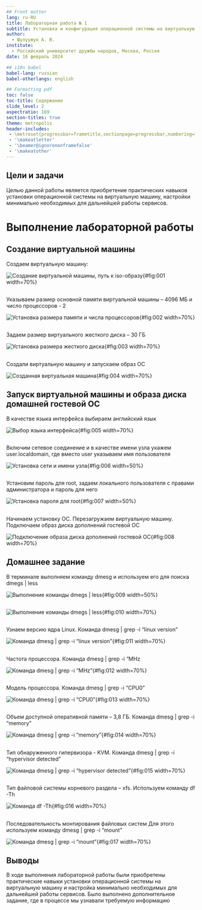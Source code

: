 ```yaml
---
## Front matter
lang: ru-RU
title: Лабораторная работа № 1
subtitle: Установка и конфигурация операционной системы на виртуальную машину
author:
  - Шулуужук А. В.
institute:
  - Российский университет дружбы народов, Москва, Россия
date: 16 февраль 2024

## i18n babel
babel-lang: russian
babel-otherlangs: english

## Formatting pdf
toc: false
toc-title: Содержание
slide_level: 2
aspectratio: 169
section-titles: true
theme: metropolis
header-includes:
 - \metroset{progressbar=frametitle,sectionpage=progressbar,numbering=fraction}
 - '\makeatletter'
 - '\beamer@ignorenonframefalse'
 - '\makeatother'
---
```


## Цели и задачи

Целью данной работы является приобретение практических навыков установки операционной системы на виртуальную машину, настройки минимально необходимых для дальнейшей работы сервисов.

# Выполнение лабораторной работы

## Создание виртуальной машины

Создаем виртуальную машину: 

![Создание виртуальной машины, путь к iso-образу](image/1.png){#fig:001 width=70%}

##

Указываем размер основной памяти виртуальной машины – 4096 МБ и число процессоров - 2

![Установка размера памяти и числа процессоров](image/2.png){#fig:002 width=70%}

##

Задаем размер виртуального жесткого диска – 30 ГБ

![Установка размера жесткого диска](image/3.png){#fig:003 width=70%}

##

Создали виртуальную машину и запускаем образ ОС

![Созданная виртуальная машина](image/4.png){#fig:004 width=70%}

## Запуск виртуальной машины и образа диска домашней гостевой ОС

В качестве языка интерфейса выбираем английский язык

![Выбор языка интерфейса](image/5.png){#fig:005 width=70%}

##

Включим сетевое соединение и в качестве имени узла укажем user.localdomain, где вместо user указываем имя пользователя

![Установка сети и имени узла](image/6.png){#fig:006 width=50%}

##

Установим пароль для root, задаем локального пользователя с правами
администратора и пароль для него

![Установка пароля для root](image/7.png){#fig:007 width=50%}

##

Начинаем установку ОС. Перезагружаем виртуальную машину. Подключаем образ диска дополнений гостевой ОС

![Подключение образа диска дополнений гостевой ОС](image/8.png){#fig:008 width=70%}

## Домашнее задание

В терминале выполняем команду dmesg и используем его для поиска
dmegs | less

![Выполнение команды dmegs | less](image/9.png){#fig:009 width=50%}

## 

![Выполнение команды dmegs | less](image/10.png){#fig:010 width=70%}

##

Узнаем версию ядра Linux. Команда dmesg | grep -i “linux
version”

![Команда dmesg | grep -i “linux version”](image/11.png){#fig:011 width=70%}

## 

Частота процессора. Команда dmesg | grep -i “MHz

![Команда dmesg | grep -i “MHz”](image/12.png){#fig:012 width=70%}

## 

Модель процессора. Команда dmesg | grep -i “CPU0”

![Команда dmesg | grep -i “CPU0”](image/13.png){#fig:013 width=70%}

##

Объем доступной оперативной памяти – 3,8 ГБ. Команда dmesg
| grep -i “memory”

![Команда dmesg | grep -i “memory”](image/14.png){#fig:014 width=70%}

##

Тип обнаруженного гипервизора - KVM. Команда dmesg | grep
-i “hypervisor detected”

![Команда dmesg | grep -i “hypervisor detected”](image/15.png){#fig:015 width=70%}

##

Тип файловой системы корневого раздела – xfs. Используем
команду df -Th

![Команда df -Th](image/16.png){#fig:016 width=70%}

##

Последовательность монтирования файловых систем
Для этого используем команду dmesg | grep -i “mount”

![Команда dmesg | grep -i “mount”](image/17.png){#fig:017 width=70%}

## Выводы

В ходе выполнения лабораторной работы были приобретены практические
навыки установки операционной системы на виртуальную машину и
настройка минимально необходимых для дальнейшей работы сервисов. Было
выполнено дополнительное задание, где в процессе мы узнавали требуемую
информацию
